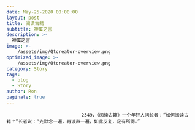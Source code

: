 ```yaml
---
date: May-25-2020 00:00:00
layout: post
title: 阅读古籍
subtitle: 神寓之言
description: >-
  神寓之言
image: >-
    /assets/img/Qtcreator-overview.png
optimized_image: >-
    /assets/img/Qtcreator-overview.png
category: Story
tags:
  - blog
  - Story
author: Ron
paginate: true
---
```


							　　2349，《阅读古籍》一个年轻人问长者：“如何阅读古籍？”长者说：“先默念一遍，再读声一遍，如此反复，定有所得。”
							
							
						